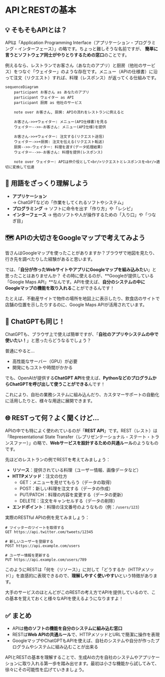 # APIとRESTの基本

## 💡 そもそもAPIとは？

APIは「Application Programming Interface（アプリケーション・プログラミング・インターフェース）」の略です。ちょっと難しそうな名前ですが、
**簡単に言うとソフトウェア同士がやりとりするための窓口**のことです。

例えるなら、レストランでお客さん（あなたのアプリ）と厨房（他社のサービス）をつなぐ「ウェイター」のような存在です。メニュー（APIの仕様書）に沿って注文（リクエスト）すれば、料理（レスポンス）が返ってくる仕組みです。

```mermaid
sequenceDiagram
    participant お客さん as あなたのアプリ
    participant ウェイター as API
    participant 厨房 as 他社のサービス
    
    note over お客さん, 厨房: APIの流れをレストランに例えると
    
    お客さん->>+ウェイター: メニュー(API仕様書)を見る
    ウェイター-->>-お客さん: メニュー(API仕様)を提供
    
    お客さん->>+ウェイター: 注文する(リクエスト送信)
    ウェイター->>+厨房: 注文を伝える(リクエスト転送)
    厨房-->>-ウェイター: 料理を渡す(データ処理結果)
    ウェイター-->>-お客さん: 料理を提供(レスポンス)
    
    note over ウェイター: APIは仲介役として<br/>リクエストとレスポンスを<br/>適切に変換して伝達
```

## 🧠 用語をざっくり理解しよう

* **アプリケーション** → ChatGPTなどの「作業をしてくれるソフトやシステム」
* **プログラミング** → ソフトに命令を出す「作り方」や「レシピ」
* **インターフェース** → 他のソフトや人が操作するための「入り口」や「つなぎ目」

## 🗺️ APIの大切さをGoogleマップで考えてみよう

皆さんはGoogleマップを使ったことがありますか？ブラウザで地図を見たり、行き先を調べたりした経験があると思います。

では、「**自分が作ったWebサイトやアプリにGoogleマップを組み込みたい**」と思ったことはありませんか？
その時に使えるのが、**Googleが提供している「Google Maps API」**なんです。APIを使えば、**自分のシステムの中にGoogleマップの機能を取り入れる**ことができるんです！

たとえば、不動産サイトで物件の場所を地図上に表示したり、飲食店のサイトで店舗の位置を示したりするのに、Google Maps APIが活用されています。

## 🤖 ChatGPTも同じ！

ChatGPTも、ブラウザ上で使えば簡単ですが、「**自社のアプリやシステムの中で使いたい！**」と思ったらどうなるでしょう？

普通にやると…
* 高性能なサーバー（GPU）が必要
* 開発にもコストや時間がかかる

でも、OpenAIが提供する**ChatGPT API**を使えば、**PythonなどのプログラムからChatGPTを呼び出して使うことができる**んです！

これにより、自社の業務システムに組み込んだり、カスタマーサポートの自動化に活用したりと、様々な用途に展開できます。

## 🌐 RESTって何？よく聞くけど...

APIの中でも特によく使われているのが「**REST API**」です。REST（レスト）は「Representational State Transfer（レプリゼンテーショナル・ステート・トランスファー）」の略で、**Webサービスを設計するための共通ルール**のようなものです。

先ほどのレストランの例でRESTを考えてみましょう：

* **リソース**：提供されている料理（ユーザー情報、画像データなど）
* **HTTPメソッド**：注文の仕方
  - GET：メニューを見せてもらう（データの取得）
  - POST：新しい料理を注文する（データの作成）
  - PUT/PATCH：料理の内容を変更する（データの更新）
  - DELETE：注文をキャンセルする（データの削除）
* **エンドポイント**：料理の注文番号のようなもの（例：`/users/123`）

実際のRESTful APIの例を見てみましょう：

```
# ツイッターのツイートを取得する
GET https://api.twitter.com/tweets/12345

# 新しいユーザーを登録する
POST https://api.example.com/users

# ユーザー情報を更新する
PUT https://api.example.com/users/789
```

このようにRESTは「何を（リソース）」に対して「どうするか（HTTPメソッド）」を直感的に表現できるので、**理解しやすく使いやすい**という特徴があります。

大手のサービスのほとんどがこのRESTの考え方でAPIを提供しているので、この基本を覚えておくと様々なAPIを使えるようになりますよ！

## ✅ まとめ

* APIは**他のソフトの機能を自分のシステムに組み込む窓口**
* RESTは**Web APIの共通ルール**で、HTTPメソッドとURLで簡潔に操作を表現
* GoogleマップやChatGPTもAPIを使えば、自社のシステムや自分が作ったプログラムやシステムに組み込むことが出来る

APIとRESTの基本を理解することで、生成AIの力を自社のシステムやアプリケーションに取り入れる第一歩を踏み出せます。最初は小さな機能から試してみて、徐々にその可能性を広げていきましょう。